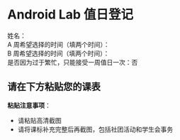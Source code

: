 # Android Lab 值日登记
姓名：  
A 周希望选择的时间（填两个时间）：   
B 周希望选择的时间（填两个时间）：   
是否因为过于繁忙，只能接受一周值日一次：否   

## 请在下方粘贴您的课表

**粘贴注意事项**：   
* 请粘贴高清截图
* 请将课标补充完整后再截图，包括社团活动和学生会事务
